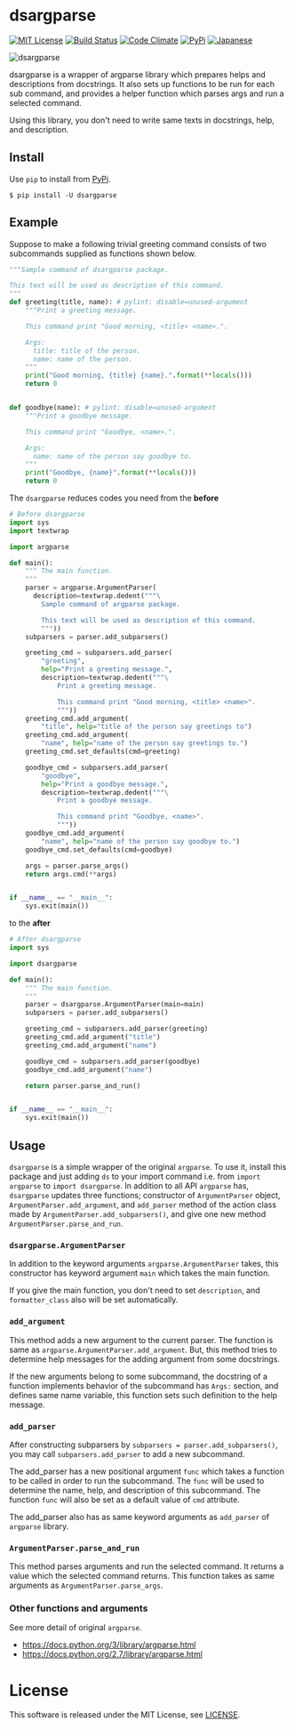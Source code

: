 dsargparse
==========
[![MIT License](http://img.shields.io/badge/license-MIT-blue.svg?style=flat)](LICENSE)
[![Build Status](https://travis-ci.org/jkawamoto/dsargparse.svg?branch=master)](https://travis-ci.org/jkawamoto/dsargparse)
[![Code Climate](https://codeclimate.com/github/jkawamoto/dsargparse/badges/gpa.svg)](https://codeclimate.com/github/jkawamoto/dsargparse)
[![PyPi](https://img.shields.io/badge/pypi-0.3.1-lightgrey.svg)](https://pypi.python.org/pypi?:action=display&name=dsargparse)
[![Japanese](https://img.shields.io/badge/qiita-%E6%97%A5%E6%9C%AC%E8%AA%9E-brightgreen.svg)](http://qiita.com/jkawamoto/items/7d8d179875222bf66bf8)

![dsargparse](https://jkawamoto.github.io/dsargparse/_static/dsargparse.png)

dsargparse is a wrapper of argparse library which prepares helps and descriptions
from docstrings. It also sets up functions to be run for each sub command,
and provides a helper function which parses args and run a selected command.

Using this library, you don't need to write same texts in docstrings, help,
and description.

Install
---------
Use `pip` to install from [PyPi](https://pypi.python.org/pypi?:action=display&name=dsargparse).
```
$ pip install -U dsargparse
```

Example
---------
Suppose to make a following trivial greeting command consists of two subcommands
supplied as functions shown below.

```python
"""Sample command of dsargparse package.

This text will be used as description of this command.
"""
def greeting(title, name): # pylint: disable=unused-argument
    """Print a greeting message.

    This command print "Good morning, <title> <name>.".

    Args:
      title: title of the person.
      name: name of the person.
    """
    print("Good morning, {title} {name}.".format(**locals()))
    return 0


def goodbye(name): # pylint: disable=unused-argument
    """Print a goodbye message.

    This command print "Goodbye, <name>.".

    Args:
      name: name of the person say goodbye to.
    """
    print("Goodbye, {name}".format(**locals()))
    return 0
```

The `dsargparse` reduces codes you need from the **before**
```python
# Before dsargparse
import sys
import textwrap

import argparse

def main():
    """ The main function.
    """
    parser = argparse.ArgumentParser(
      description=textwrap.dedent("""\
        Sample command of argparse package.

        This text will be used as description of this command.
        """))
    subparsers = parser.add_subparsers()

    greeting_cmd = subparsers.add_parser(
        "greeting",
        help="Print a greeting message.",
        description=textwrap.dedent("""\
            Print a greeting message.

            This command print "Good morning, <title> <name>".
            """))
    greeting_cmd.add_argument(
        "title", help="title of the person say greetings to")
    greeting_cmd.add_argument(
        "name", help="name of the person say greetings to.")
    greeting_cmd.set_defaults(cmd=greeting)

    goodbye_cmd = subparsers.add_parser(
        "goodbye",
        help="Print a goodbye message.",
        description=textwrap.dedent("""\
            Print a goodbye message.

            This command print "Goodbye, <name>".
            """))
    goodbye_cmd.add_argument(
        "name", help="name of the person say goodbye to.")
    goodbye_cmd.set_defaults(cmd=goodbye)

    args = parser.parse_args()
    return args.cmd(**args)


if __name__ == "__main__":
    sys.exit(main())
```
to the **after**
```python
# After dsargparse
import sys

import dsargparse

def main():
    """ The main function.
    """
    parser = dsargparse.ArgumentParser(main=main)
    subparsers = parser.add_subparsers()

    greeting_cmd = subparsers.add_parser(greeting)
    greeting_cmd.add_argument("title")
    greeting_cmd.add_argument("name")

    goodbye_cmd = subparsers.add_parser(goodbye)
    goodbye_cmd.add_argument("name")

    return parser.parse_and_run()


if __name__ == "__main__":
    sys.exit(main())
```


Usage
------
`dsargparse` is a simple wrapper of the original `argparse`. To use it, install
this package and just adding `ds` to your import command i.e. from
`import argparse` to `import dsargparse`. In addition to all API `argparse` has,
`dsargparse` updates three functions; constructor of `ArgumentParser` object,
`ArgumentParser.add_argument`, and `add_parser` method of the action class made
by `ArgumentParser.add_subparsers()`, and give one new method
`ArgumentParser.parse_and_run`.

### `dsargparse.ArgumentParser`
In addition to the keyword arguments `argparse.ArgumentParser` takes,
this constructor has keyword argument `main` which takes the main function.

If you give the main function, you don't need to set `description`, and
`formatter_class` also will be set automatically.

### `add_argument`
This method adds a new argument to the current parser. The function is
same as `argparse.ArgumentParser.add_argument`. But, this method
tries to determine help messages for the adding argument from some
docstrings.

If the new arguments belong to some subcommand, the docstring
of a function implements behavior of the subcommand has `Args:` section,
and defines same name variable, this function sets such
definition to the help message.

### `add_parser`
After constructing subparsers by `subparsers = parser.add_subparsers()`,
you may call `subparsers.add_parser` to add a new subcommand.

The add_parser has a new positional argument `func` which takes a function
to be called in order to run the subcommand. The `func` will be used
to determine the name, help, and description of this subcommand. The
function `func` will also be set as a default value of `cmd` attribute.

The add_parser also has as same keyword arguments as `add_parser` of `argparse`
library.

### `ArgumentParser.parse_and_run`
This method parses arguments and run the selected command. It returns a value
which the selected command returns. This function takes as same arguments as
`ArgumentParser.parse_args`.


### Other functions and arguments
See more detail of original `argparse`.
- https://docs.python.org/3/library/argparse.html
- https://docs.python.org/2.7/library/argparse.html


License
=========
This software is released under the MIT License, see [LICENSE](LICENSE).
